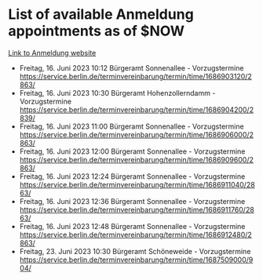 # List of available Anmeldung appointments as of $NOW
[Link to Anmeldung website](https://service.berlin.de/terminvereinbarung/termin/tag.php?termin=1&anliegen[]=120686&dienstleisterlist=122210,122217,327316,122219,327312,122227,327314,122231,327346,122243,327348,122254,122252,329742,122260,329745,122262,329748,122271,327278,122273,327274,122277,327276,330436,122280,327294,122282,327290,122284,327292,122291,327270,122285,327266,122286,327264,122296,327268,150230,329760,122297,327286,122294,327284,122312,329763,122314,329775,122304,327330,122311,327334,122309,327332,317869,122281,327352,122279,329772,122283,122276,327324,122274,327326,122267,329766,122246,327318,122251,327320,122257,327322,122208,327298,122226,327300&herkunft=http%3A%2F%2Fservice.berlin.de%2Fdienstleistung%2F120686%2F)
- Freitag, 16. Juni 2023 10:12 Bürgeramt Sonnenallee - Vorzugstermine https://service.berlin.de/terminvereinbarung/termin/time/1686903120/2863/
- Freitag, 16. Juni 2023 10:30 Bürgeramt Hohenzollerndamm - Vorzugstermine https://service.berlin.de/terminvereinbarung/termin/time/1686904200/2839/
- Freitag, 16. Juni 2023 11:00 Bürgeramt Sonnenallee - Vorzugstermine https://service.berlin.de/terminvereinbarung/termin/time/1686906000/2863/
- Freitag, 16. Juni 2023 12:00 Bürgeramt Sonnenallee - Vorzugstermine https://service.berlin.de/terminvereinbarung/termin/time/1686909600/2863/
- Freitag, 16. Juni 2023 12:24 Bürgeramt Sonnenallee - Vorzugstermine https://service.berlin.de/terminvereinbarung/termin/time/1686911040/2863/
- Freitag, 16. Juni 2023 12:36 Bürgeramt Sonnenallee - Vorzugstermine https://service.berlin.de/terminvereinbarung/termin/time/1686911760/2863/
- Freitag, 16. Juni 2023 12:48 Bürgeramt Sonnenallee - Vorzugstermine https://service.berlin.de/terminvereinbarung/termin/time/1686912480/2863/
- Freitag, 23. Juni 2023 10:30 Bürgeramt Schöneweide - Vorzugstermine https://service.berlin.de/terminvereinbarung/termin/time/1687509000/904/
